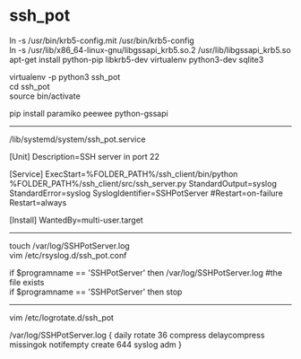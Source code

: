 # ssh_pot


ln -s /usr/bin/krb5-config.mit /usr/bin/krb5-config                                     <br />
ln -s /usr/lib/x86_64-linux-gnu/libgssapi_krb5.so.2 /usr/lib/libgssapi_krb5.so          <br />
apt-get install python-pip libkrb5-dev virtualenv python3-dev sqlite3                   <br />

virtualenv -p python3 ssh_pot                                                           <br />
cd ssh_pot                                                                              <br />
source bin/activate                                                                     <br />

pip install paramiko peewee python-gssapi                                               <br />

-----------------------------------------------------------------------------------
/lib/systemd/system/ssh_pot.service                                                     <br />

[Unit]
Description=SSH server in port 22

[Service]
ExecStart=%FOLDER_PATH%/ssh_client/bin/python %FOLDER_PATH%/ssh_client/src/ssh_server.py
StandardOutput=syslog
StandardError=syslog
SyslogIdentifier=SSHPotServer
#Restart=on-failure
Restart=always

[Install]
WantedBy=multi-user.target


------------------------------------------------------------------------------------
touch /var/log/SSHPotServer.log                                                          <br />
vim /etc/rsyslog.d/ssh_pot.conf                                                          <br />

if $programname == 'SSHPotServer' then /var/log/SSHPotServer.log #the file exists        <br />
if $programname == 'SSHPotServer' then stop                                              <br />

------------------------------------------------------------------------------------
vim /etc/logrotate.d/ssh_pot                                                             <br />

/var/log/SSHPotServer.log {
        daily
        rotate 36
        compress
        delaycompress
        missingok
        notifempty
        create 644 syslog adm
}
